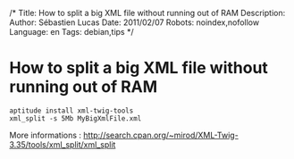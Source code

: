 /*
Title: How to split a big XML file without running out of RAM
Description: 
Author: Sébastien Lucas
Date: 2011/02/07
Robots: noindex,nofollow
Language: en
Tags: debian,tips
*/
# How to split a big XML file without running out of RAM

```
aptitude install xml-twig-tools
xml_split -s 5Mb MyBigXmlFile.xml
```
More informations : http://search.cpan.org/~mirod/XML-Twig-3.35/tools/xml_split/xml_split





